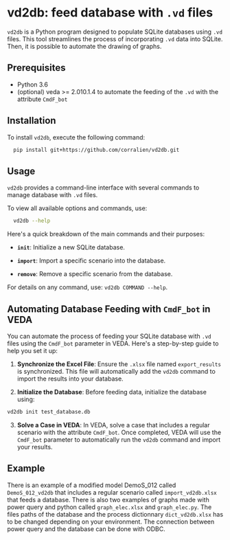 

#  vd2db: feed database with `.vd` files 

`vd2db` is a Python program designed to populate SQLite databases using `.vd` files. This tool streamlines the process of incorporating `.vd` data into SQLite. Then, it is possible to automate the drawing of graphs. 




## Prerequisites 

- Python 3.6
- (optional) veda >= 2.010.1.4 to automate the feeding of the `.vd` with the attribute `CmdF_bot`


## Installation

To install `vd2db`, execute the following command:

```bash
  pip install git+https://github.com/corralien/vd2db.git
```
    
## Usage

`vd2db` provides a command-line interface with several commands to manage database with `.vd` files. 

To view all available options and commands, use:

```bash
  vd2db --help
```

Here's a quick breakdown of the main commands and their purposes:

- **`init`**: Initialize a new SQLite database.

- **`import`**: Import a specific scenario into the database.

- **`remove`**: Remove a specific scenario from the database.


For details on any command, use: `vd2db COMMAND --help`.

## Automating Database Feeding with `CmdF_bot` in VEDA

You can automate the process of feeding your SQLite database with `.vd` files using the `CmdF_bot` parameter in VEDA. Here's a step-by-step guide to help you set it up:

1. **Synchronize the Excel File**:
   Ensure the `.xlsx` file named `export_results` is synchronized. This file will automatically add the `vd2db` command to import the results into your database.

2. **Initialize the Database**:
   Before feeding data, initialize the database using:

```bash
vd2db init test_database.db
```

3. **Solve a Case in VEDA**:
In VEDA, solve a case that includes a regular scenario with the attribute `CmdF_bot`. Once completed, VEDA will use the `CmdF_bot` parameter to automatically run the `vd2db` command and import your results.

## Example

There is an example of a modified model DemoS_012 called `DemoS_012_vd2db` that includes a regular scenario called `import_vd2db.xlsx` that feeds a database.
There is also two examples of graphs made with power query and python called `graph_elec.xlsx` and `graph_elec.py`. The files paths of the database and the process dictionnary `dict_vd2db.xlsx` has to be changed depending on your environment. The connection between power query and the database can be done with ODBC.








